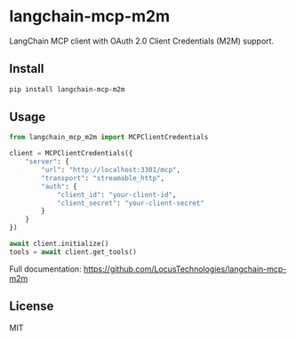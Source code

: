 # langchain-mcp-m2m

LangChain MCP client with OAuth 2.0 Client Credentials (M2M) support.

## Install

```bash
pip install langchain-mcp-m2m
```

## Usage

```python
from langchain_mcp_m2m import MCPClientCredentials

client = MCPClientCredentials({
    "server": {
        "url": "http://localhost:3301/mcp",
        "transport": "streamable_http",
        "auth": {
            "client_id": "your-client-id",
            "client_secret": "your-client-secret"
        }
    }
})

await client.initialize()
tools = await client.get_tools()
```

Full documentation: https://github.com/LocusTechnologies/langchain-mcp-m2m

## License

MIT
